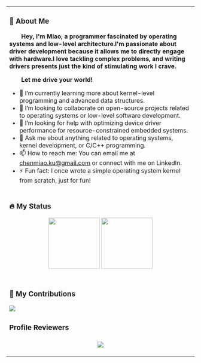 <table>
<tr><td>

<!-- About me 关于我 -->
### 🤺 About Me

<p><strong>
    &emsp;&emsp;Hey, I'm Miao, a programmer fascinated by operating systems and low-level architecture.I'm passionate about driver development because it allows me to directly engage with hardware.I love tackling complex problems, and writing drivers presents just the kind of stimulating work I crave.
</strong></p>
<p><strong>&emsp;&emsp;Let me drive your world!</strong></p>

- 🌱 I’m currently learning more about kernel-level programming and advanced data structures.  
- 👯 I’m looking to collaborate on open-source projects related to operating systems or low-level software development.  
- 🤔 I’m looking for help with optimizing device driver performance for resource-constrained embedded systems.  
- 💬 Ask me about anything related to operating systems, kernel development, or C/C++ programming.  
- 📫 How to reach me: You can email me at chenmiao.ku@gmail.com or connect with me on LinkedIn.  
- ⚡ Fun fact: I once wrote a simple operating system kernel from scratch, just for fun!  

</td></tr>
  
<tr><td>  

### 🔥 My Status

<div align="center">
  <img align="" height="137px" src="https://github-readme-stats.vercel.app/api?username=ChenMiaoi&hide_title=true&hide_border=true&show_icons=true&include_all_commits=true&line_height=21text_color=000&icon_color=000&bg_color=0,ea6161,ffc64d,fffc4d,52fa5a&theme=graywhite" />
  <img align="" height="137px" src="https://github-readme-stats.vercel.app/api/top-langs/?username=ChenMiaoi&hide_title=true&hide_border=true&layout=compact&langs_count=6&text_color=000&icon_color=fff&bg_color=0,52fa5a,4dfcff,c64dff&theme=graywhite" /><br><br>
</td></tr>

<tr><td>  
  
### 📃 My Contributions  

  <img src="https://github-readme-activity-graph.vercel.app/graph?username=ChenMiaoi&bg_color=010b00&color=99ffb7&line=e1fff1&point=bfffc2&area=true&hide_border=true"/>

</td></tr>

<tr><td> 

<!--页面浏览量-->
### Profile Reviewers

<h3 align="center"><img src="https://count.getloli.com/@wolfsmith520-github?theme=booru-jaypee"/></h3>

</td></tr>

</table>
